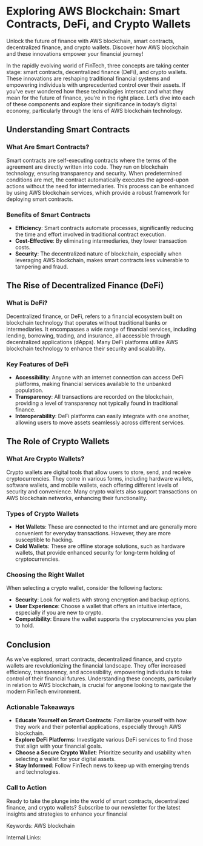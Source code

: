 # Exploring AWS Blockchain: Smart Contracts, DeFi, and Crypto Wallets

Unlock the future of finance with AWS blockchain, smart contracts, decentralized finance, and crypto wallets. Discover how AWS blockchain and these innovations empower your financial journey!

In the rapidly evolving world of FinTech, three concepts are taking center stage: smart contracts, decentralized finance (DeFi), and crypto wallets. These innovations are reshaping traditional financial systems and empowering individuals with unprecedented control over their assets. If you've ever wondered how these technologies intersect and what they mean for the future of finance, you're in the right place. Let’s dive into each of these components and explore their significance in today’s digital economy, particularly through the lens of AWS blockchain technology.

## Understanding Smart Contracts

### What Are Smart Contracts?

Smart contracts are self-executing contracts where the terms of the agreement are directly written into code. They run on blockchain technology, ensuring transparency and security. When predetermined conditions are met, the contract automatically executes the agreed-upon actions without the need for intermediaries. This process can be enhanced by using AWS blockchain services, which provide a robust framework for deploying smart contracts.

### Benefits of Smart Contracts

- **Efficiency**: Smart contracts automate processes, significantly reducing the time and effort involved in traditional contract execution.
- **Cost-Effective**: By eliminating intermediaries, they lower transaction costs.
- **Security**: The decentralized nature of blockchain, especially when leveraging AWS blockchain, makes smart contracts less vulnerable to tampering and fraud.

## The Rise of Decentralized Finance (DeFi)

### What is DeFi?

Decentralized finance, or DeFi, refers to a financial ecosystem built on blockchain technology that operates without traditional banks or intermediaries. It encompasses a wide range of financial services, including lending, borrowing, trading, and insurance, all accessible through decentralized applications (dApps). Many DeFi platforms utilize AWS blockchain technology to enhance their security and scalability.

### Key Features of DeFi

- **Accessibility**: Anyone with an internet connection can access DeFi platforms, making financial services available to the unbanked population.
- **Transparency**: All transactions are recorded on the blockchain, providing a level of transparency not typically found in traditional finance.
- **Interoperability**: DeFi platforms can easily integrate with one another, allowing users to move assets seamlessly across different services.

## The Role of Crypto Wallets

### What Are Crypto Wallets?

Crypto wallets are digital tools that allow users to store, send, and receive cryptocurrencies. They come in various forms, including hardware wallets, software wallets, and mobile wallets, each offering different levels of security and convenience. Many crypto wallets also support transactions on AWS blockchain networks, enhancing their functionality.

### Types of Crypto Wallets

- **Hot Wallets**: These are connected to the internet and are generally more convenient for everyday transactions. However, they are more susceptible to hacking.
- **Cold Wallets**: These are offline storage solutions, such as hardware wallets, that provide enhanced security for long-term holding of cryptocurrencies.

### Choosing the Right Wallet

When selecting a crypto wallet, consider the following factors:

- **Security**: Look for wallets with strong encryption and backup options.
- **User Experience**: Choose a wallet that offers an intuitive interface, especially if you are new to crypto.
- **Compatibility**: Ensure the wallet supports the cryptocurrencies you plan to hold.

## Conclusion

As we’ve explored, smart contracts, decentralized finance, and crypto wallets are revolutionizing the financial landscape. They offer increased efficiency, transparency, and accessibility, empowering individuals to take control of their financial futures. Understanding these concepts, particularly in relation to AWS blockchain, is crucial for anyone looking to navigate the modern FinTech environment.

### Actionable Takeaways

- **Educate Yourself on Smart Contracts**: Familiarize yourself with how they work and their potential applications, especially through AWS blockchain.
- **Explore DeFi Platforms**: Investigate various DeFi services to find those that align with your financial goals.
- **Choose a Secure Crypto Wallet**: Prioritize security and usability when selecting a wallet for your digital assets.
- **Stay Informed**: Follow FinTech news to keep up with emerging trends and technologies.

### Call to Action

Ready to take the plunge into the world of smart contracts, decentralized finance, and crypto wallets? Subscribe to our newsletter for the latest insights and strategies to enhance your financial

Keywords: AWS blockchain

Internal Links: 